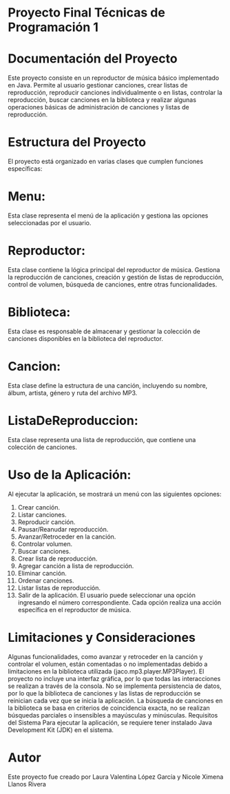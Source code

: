 # Proyecto Final Técnicas de Programación 1
# Documentación del Proyecto
Este proyecto consiste en un reproductor de música básico implementado en Java. Permite al usuario gestionar canciones, crear listas de reproducción, reproducir canciones individualmente o en listas, controlar la reproducción, buscar canciones en la biblioteca y realizar algunas operaciones básicas de administración de canciones y listas de reproducción.

# Estructura del Proyecto
El proyecto está organizado en varias clases que cumplen funciones específicas:

# Menu: 
Esta clase representa el menú de la aplicación y gestiona las opciones seleccionadas por el usuario.
# Reproductor: 
Esta clase contiene la lógica principal del reproductor de música. Gestiona la reproducción de canciones, creación y gestión de listas de reproducción, control de volumen, búsqueda de canciones, entre otras funcionalidades.
# Biblioteca: 
Esta clase es responsable de almacenar y gestionar la colección de canciones disponibles en la biblioteca del reproductor.
# Cancion: 
Esta clase define la estructura de una canción, incluyendo su nombre, álbum, artista, género y ruta del archivo MP3.
# ListaDeReproduccion: 
Esta clase representa una lista de reproducción, que contiene una colección de canciones.
# Uso de la Aplicación:
Al ejecutar la aplicación, se mostrará un menú con las siguientes opciones:
1. Crear canción.
2. Listar canciones.
3. Reproducir canción.
4. Pausar/Reanudar reproducción.
5. Avanzar/Retroceder en la canción.
6. Controlar volumen.
7. Buscar canciones.
8. Crear lista de reproducción.
9. Agregar canción a lista de reproducción.
10. Eliminar canción.
11. Ordenar canciones.
12. Listar listas de reproducción.
13. Salir de la aplicación.
El usuario puede seleccionar una opción ingresando el número correspondiente. Cada opción realiza una acción específica en el reproductor de música.

# Limitaciones y Consideraciones
Algunas funcionalidades, como avanzar y retroceder en la canción y controlar el volumen, están comentadas o no implementadas debido a limitaciones en la biblioteca utilizada (jaco.mp3.player.MP3Player).
El proyecto no incluye una interfaz gráfica, por lo que todas las interacciones se realizan a través de la consola.
No se implementa persistencia de datos, por lo que la biblioteca de canciones y las listas de reproducción se reinician cada vez que se inicia la aplicación.
La búsqueda de canciones en la biblioteca se basa en criterios de coincidencia exacta, no se realizan búsquedas parciales o insensibles a mayúsculas y minúsculas.
Requisitos del Sistema
Para ejecutar la aplicación, se requiere tener instalado Java Development Kit (JDK) en el sistema.

# Autor
Este proyecto fue creado por Laura Valentina López García y Nicole Ximena Llanos Rivera

